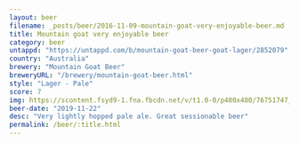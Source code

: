```yaml
---
layout: beer
filename: _posts/beer/2016-11-09-mountain-goat-very-enjoyable-beer.md
title: Mountain goat very enjoyable beer
category: beer
untappd: "https://untappd.com/b/mountain-goat-beer-goat-lager/2852079"
country: "Australia"
brewery: "Mountain Goat Beer"
breweryURL: "/brewery/mountain-goat-beer.html"
style: "Lager - Pale"
score: 7
img: https://scontent.fsyd9-1.fna.fbcdn.net/v/t1.0-0/p480x480/76751747_10157643815433745_929470230395092992_o.jpg?_nc_cat=107&_nc_sid=e007fa&_nc_ohc=cl-3AvkOq84AX99DxaH&_nc_ht=scontent.fsyd9-1.fna&tp=6&oh=67a2e782552733747d034117e7606965&oe=5F92C6B2
beer-date: "2019-11-22"
desc: "Very lightly hopped pale ale. Great sessionable beer"
permalink: /beer/:title.html
---
```

